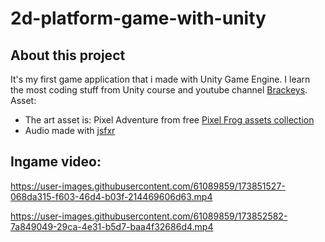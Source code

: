 ﻿# 2d-platform-game-with-unity
## About this project
It's my first game application that i made with Unity Game Engine.
I learn the most coding stuff from Unity course and youtube channel [Brackeys](https://www.youtube.com/c/Brackeys).
Asset:
- The art asset is: Pixel Adventure from free [Pixel Frog assets collection](https://pixelfrog-assets.itch.io/)
- Audio made with [jsfxr](https://sfxr.me/)

## Ingame video:

https://user-images.githubusercontent.com/61089859/173851527-068da315-f603-46d4-b03f-214469606d63.mp4

https://user-images.githubusercontent.com/61089859/173852582-7a849049-29ca-4e31-b5d7-baa4f32686d4.mp4
